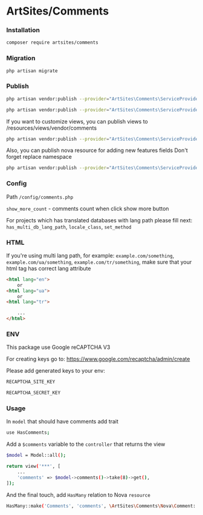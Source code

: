 # ArtSites/Comments

### Installation
```sh
composer require artsites/comments
```

### Migration
```sh
php artisan migrate
```

### Publish
```sh
php artisan vendor:publish --provider="ArtSites\Comments\ServiceProvider" --tag="config"

php artisan vendor:publish --provider="ArtSites\Comments\ServiceProvider" --tag="js"
```
If you want to customize views, you can publish views to /resources/views/vendor/comments
```sh
php artisan vendor:publish --provider="ArtSites\Comments\ServiceProvider" --tag="views"
```

Also, you can publish nova resource for adding new features fields
Don't forget replace namespace
```sh
php artisan vendor:publish --provider="ArtSites\Comments\ServiceProvider" --tag="views"
```

### Config
Path `/config/comments.php`

`show_more_count` - comments count when click show more button

For projects which has translated databases with lang path please fill next:
`has_multi_db_lang_path`,
`locale_class`,
`set_method`

### HTML
If you're using multi lang path,
for example:
`example.com/something`, `example.com/ua/something`, `example.com/tr/something`,
make sure that your html tag has correct lang attribute
```html
<html lang="en">
    or
<html lang="ua">
    or
<html lang="tr">

    ...
</html>
```

### ENV
This package use Google reCAPTCHA V3

For creating keys go to:
https://www.google.com/recaptcha/admin/create

Please add generated keys to your env:
```sh
RECAPTCHA_SITE_KEY

RECAPTCHA_SECRET_KEY
```

### Usage

In `model` that should have comments add trait
```sh
use HasComments;
```

Add a `$comments` variable to the `controller` that returns the view
```sh
$model = Model::all();

return view('***', [
    ...
    'comments' => $model->comments()->take(8)->get(),
]);
```

And the final touch, add `HasMany` relation to Nova `resource`
```sh
HasMany::make('Comments', 'comments', \ArtSites\Comments\Nova\Comment::class),
```
